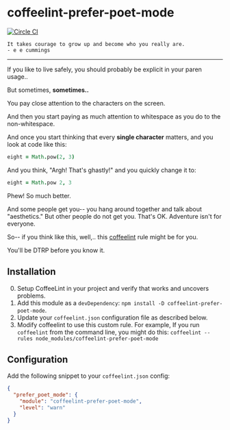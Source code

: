 # coffeelint-prefer-poet-mode

[![Circle CI](https://circleci.com/gh/jedcn/coffeelint-prefer-poet-mode.svg?style=svg)](https://circleci.com/gh/jedcn/coffeelint-prefer-poet-mode)

    It takes courage to grow up and become who you really are.
    - e e cummings

---

If you like to live safely, you should probably be explicit in your
paren usage..

But sometimes, **sometimes..**

You pay close attention to the characters on the screen.

And then you start paying as much attention to whitespace as you do to
the non-whitespace.

And once you start thinking that every **single character** matters,
and you look at code like this:

```coffeescript
eight = Math.pow(2, 3)
```

And you think, "Argh! That's ghastly!" and you quickly change it to:

```coffeescript
eight = Math.pow 2, 3
```

Phew! So much better.

And some people get you-- you hang around together and talk about
"aesthetics." But other people do not get you. That's OK. Adventure
isn't for everyone.

So-- if you think like this, well,.. this [coffeelint][coffeelint.org]
rule might be for you.

[coffeelint.org]: http://www.coffeelint.org/

You'll be DTRP before you know it.

## Installation

0. Setup CoffeeLint in your project and verify that works and uncovers
   problems.
1. Add this module as a `devDependency`: `npm install -D coffeelint-prefer-poet-mode`.
2. Update your `coffeelint.json` configuration file as described below.
3. Modify coffeelint to use this custom rule. For example, If you run
   `coffeelint` from the command line, you might do this: `coffeelint --rules
   node_modules/coffeelint-prefer-poet-mode`

## Configuration

Add the following snippet to your `coffeelint.json` config:

```json
{
  "prefer_poet_mode": {
    "module": "coffeelint-prefer-poet-mode",
    "level": "warn"
  }
}
```
